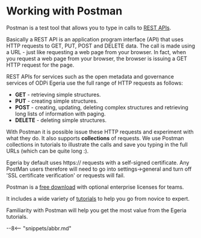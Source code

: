 <!-- SPDX-License-Identifier: CC-BY-4.0 -->
<!-- Copyright Contributors to the ODPi Egeria project. -->

# Working with Postman

Postman is a test tool that allows you to type in calls to
[REST APIs](https://en.wikipedia.org/wiki/Representational_state_transfer).

Basically a REST API is an application program
interface (API) that uses HTTP requests to GET, PUT, POST and DELETE data.
The call is made using a URL - just like requesting a web page
from your browser.  In fact, when you request a web page from your browser,
the browser is issuing a GET HTTP request for the page.

REST APIs for services such as the open metadata and
governance services of ODPi Egeria use the full range of
HTTP requests as follows:

* **GET** - retrieving simple structures.
* **PUT** - creating simple structures.
* **POST** - creating, updating, deleting complex structures and retrieving long lists of information with paging.
* **DELETE** - deleting simple structures.

With Postman it is possible issue these HTTP requests and experiment
with what they do.  It also supports **collections** of requests.
We use Postman collections in tutorials to illustrate the
calls and save you typing in the full URLs (which can be quite long :).

Egeria by default uses https:// requests with a self-signed certificate. Any PostMan users therefore will need to
go into settings->general and turn off 'SSL certificate verification' or requests will fail.

Postman is a [free download](https://www.getpostman.com/) with optional enterprise licenses
for teams.

It includes a wide variety of [tutorials](https://learning.getpostman.com/concepts/)
to help you go from novice to expert.

Familiarity with Postman will help you get the most value from
the Egeria tutorials.

--8<-- "snippets/abbr.md"

